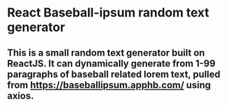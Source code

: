 # React Baseball-ipsum random text generator

## This is a small random text generator built on ReactJS.  It can dynamically generate from 1-99 paragraphs of baseball related lorem text, pulled from https://baseballipsum.apphb.com/ using axios.
